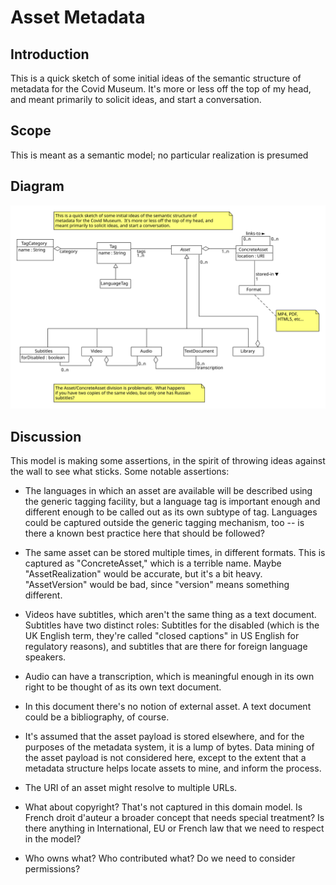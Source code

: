 # Asset Metadata

## Introduction
This is a quick sketch of some initial ideas of the semantic structure of
metadata for the Covid Museum.  It's more or less off the top of my head, and
meant primarily to solicit ideas, and start a conversation.

## Scope

This is meant as a semantic model; no particular realization is presumed

## Diagram

![diagram](./asset_metadata.svg)

## Discussion

This model is making some assertions, in the spirit of throwing ideas
against the wall to see what sticks.  Some notable assertions:

*  The languages in which an asset are available will be described
   using the generic tagging facility, but a language tag is important
   enough and different enough to be called out as its own subtype of
   tag.  Languages could be captured outside the generic tagging mechanism,
   too -- is there a known best practice here that should be followed?

*  The same asset can be stored multiple times, in different formats.  This
   is captured as "ConcreteAsset," which is a terrible name.  Maybe
   "AssetRealization" would be accurate, but it's a bit heavy.  "AssetVersion"
   would be bad, since "version" means something different.

*  Videos have subtitles, which aren't the same thing as a text document.
   Subtitles have two distinct roles:  Subtitles for the disabled (which
   is the UK English term, they're called "closed captions" in US English
   for regulatory reasons), and subtitles that are there for foreign language
   speakers.

*  Audio can have a transcription, which is meaningful enough in its own right
   to be thought of as its own text document.

*  In this document there's no notion of external asset.  A text document
   could be a bibliography, of course.

*  It's assumed that the asset payload is stored elsewhere, and for the
   purposes of the metadata system, it is a lump of bytes.  Data mining
   of the asset payload is not considered here, except to the extent that
   a metadata structure helps locate assets to mine, and inform the process.

*  The URI of an asset might resolve to multiple URLs.

*  What about copyright?  That's not captured in this domain model.
   Is French droit d'auteur a broader concept that needs special treatment?
   Is there anything in International, EU or French law that we need to
   respect in the model?

*  Who owns what?  Who contributed what?  Do we need to consider permissions?

